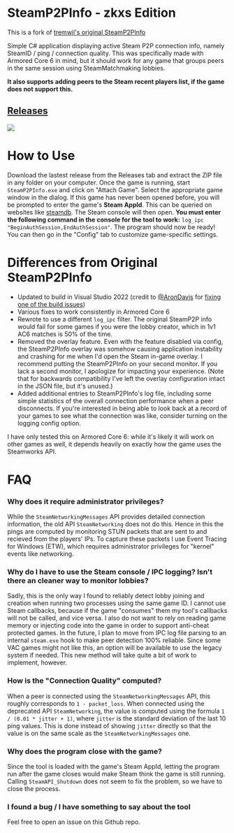 # SteamP2PInfo - zkxs Edition

This is a fork of [tremwil's original SteamP2PInfo](https://github.com/tremwil/SteamP2PInfo)

Simple C# application displaying active Steam P2P connection info, namely SteamID / ping / connection quality. This was specifically made with Armored Core 6 in mind, but it should work for any game that groups peers in the same session using SteamMatchmaking lobbies.

**It also supports adding peers to the Steam recent players list, if the game does not support this.**
## [Releases](https://github.com/zkxs/SteamP2PInfo/releases/)

![](gui.PNG)

# How to Use
Download the lastest release from the Releases tab and extract the ZIP file in any folder on your computer. Once the game is running, start `SteamP2PInfo.exe` and click on "Attach Game". Select the appropriate game window in the dialog. If this game has never been opened before, you will be prompted to enter the game's **Steam AppId**. This can be queried on websites like [steamdb](https://steamdb.info/). The Steam console will then open. **You must enter the following command in the console for the tool to work:** `log_ipc "BeginAuthSession,EndAuthSession"`. The program should now be ready! You can then go in the "Config" tab to customize game-specific settings. 

# Differences from Original SteamP2PInfo

- Updated to build in Visual Studio 2022 (credit to [@AronDavis](https://github.com/AronDavis) for [fixing one of the build issues](https://github.com/tremwil/SteamP2PInfo/pull/34))
- Various fixes to work consistently in Armored Core 6
- Rewrote to use a different `log_ipc` filter. The original SteamP2P info would fail for some games if you were the lobby creator, which in 1v1 AC6 matches is 50% of the time.
- Removed the overlay feature. Even with the feature disabled via config, the SteamP2PInfo overlay was somehow causing application instability and crashing for me when I'd open the Steam in-game overlay. I recommend putting the SteamP2PInfo on your second monitor. If you lack a second monitor, I apologize for impacting your experience. (Note that for backwards compatibility I've left the overlay configuration intact in the JSON file, but it's unused.)
- Added additional entries to SteamP2PInfo's log file, including some simple statistics of the overall connection performance when a peer disconnects. If you're interested in being able to look back at a record of your games to see what the connection was like, consider turning on the logging config option.

I have only tested this on Armored Core 6: while it's likely it will work on other games as well, it depends heavily on exactly how the game uses the Steamworks API.

# FAQ
### Why does it require administrator privileges?
While the `SteamNetworkingMessages` API provides detailed connection information, the old API `SteamNetworking` does not do this. Hence in this the pings are computed by monitoring STUN packets that are sent to and recieved from the players' IPs. To capture these packets I use Event Tracing for Windows (ETW), which requires administrator privileges for "kernel" events like networking.

### Why do I have to use the Steam console / IPC logging? Isn't there an cleaner way to monitor lobbies?
Sadly, this is the only way I found to reliably detect lobby joining and creation when running two processes using the same game ID. I cannot use Steam callbacks, because if the game "consumes" them my tool's callbacks will not be called, and vice versa. I also do not want to rely on reading game memory or injecting code into the game in order to support anti-cheat protected games. In the future, I plan to move from IPC log file parsing to an internal `steam.exe` hook to make peer detection 100% reliable. Since some VAC games might not like this, an option will be available to use the legacy system if needed. This new method will take quite a bit of work to implement, however.

### How is the "Connection Quality" computed?
When a peer is connected using the `SteamNetworkingMessages` API, this roughly corresponds to `1 - packet_loss`. When connected using the deprecated API `SteamNetworking`, the value is computed using the formula `1 / (0.01 * jitter + 1)`, where `jitter` is the standard deviation of the last 10 ping values. This is done instead of showing `jitter` directly so that the value is on the same scale as the `SteamNetworkingMessages` one.

### Why does the program close with the game?
Since the tool is loaded with the game's Steam AppId, letting the program run after the game closes would make Steam think the game is still running. Calling `SteamAPI_Shutdown` does not seem to fix the problem, so we have to close the process.

### I found a bug / I have something to say about the tool
Feel free to open an issue on this Github repo.

